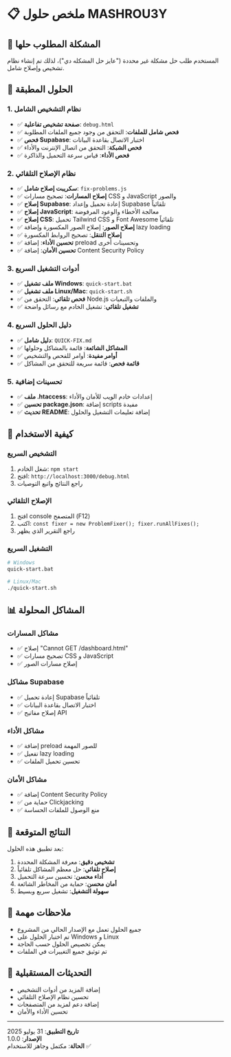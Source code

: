 # 📋 ملخص حلول MASHROU3Y

## 🎯 المشكلة المطلوب حلها

المستخدم طلب حل مشكلة غير محددة ("عايز حل المشكله دي")، لذلك تم إنشاء نظام تشخيص وإصلاح شامل.

## 🔧 الحلول المطبقة

### 1. نظام التشخيص الشامل
- ✅ **صفحة تشخيص تفاعلية**: `debug.html`
- ✅ **فحص شامل للملفات**: التحقق من وجود جميع الملفات المطلوبة
- ✅ **فحص Supabase**: اختبار الاتصال بقاعدة البيانات
- ✅ **فحص الشبكة**: التحقق من اتصال الإنترنت والأداء
- ✅ **فحص الأداء**: قياس سرعة التحميل والذاكرة

### 2. نظام الإصلاح التلقائي
- ✅ **سكريبت إصلاح شامل**: `fix-problems.js`
- ✅ **إصلاح المسارات**: تصحيح مسارات CSS و JavaScript والصور
- ✅ **إصلاح Supabase**: إعادة تحميل وإعداد Supabase تلقائياً
- ✅ **إصلاح JavaScript**: معالجة الأخطاء والوعود المرفوضة
- ✅ **إصلاح CSS**: تحميل Tailwind CSS و Font Awesome تلقائياً
- ✅ **إصلاح الصور**: إصلاح الصور المكسورة وإضافة lazy loading
- ✅ **إصلاح التنقل**: تصحيح الروابط المكسورة
- ✅ **تحسين الأداء**: إضافة preload وتحسينات أخرى
- ✅ **تحسين الأمان**: إضافة Content Security Policy

### 3. أدوات التشغيل السريع
- ✅ **ملف تشغيل Windows**: `quick-start.bat`
- ✅ **ملف تشغيل Linux/Mac**: `quick-start.sh`
- ✅ **فحص تلقائي**: التحقق من Node.js والملفات والتبعيات
- ✅ **تشغيل تلقائي**: تشغيل الخادم مع رسائل واضحة

### 4. دليل الحلول السريع
- ✅ **دليل شامل**: `QUICK-FIX.md`
- ✅ **المشاكل الشائعة**: قائمة بالمشاكل وحلولها
- ✅ **أوامر مفيدة**: أوامر للفحص والتشخيص
- ✅ **قائمة فحص**: قائمة سريعة للتحقق من المشاكل

### 5. تحسينات إضافية
- ✅ **ملف .htaccess**: إعدادات خادم الويب للأمان والأداء
- ✅ **تحسين package.json**: إضافة scripts مفيدة
- ✅ **تحديث README**: إضافة تعليمات التشغيل والحلول

## 🚀 كيفية الاستخدام

### التشخيص السريع
1. شغل الخادم: `npm start`
2. افتح: `http://localhost:3000/debug.html`
3. راجع النتائج واتبع التوصيات

### الإصلاح التلقائي
1. افتح console المتصفح (F12)
2. اكتب: `const fixer = new ProblemFixer(); fixer.runAllFixes();`
3. راجع التقرير الذي يظهر

### التشغيل السريع
```bash
# Windows
quick-start.bat

# Linux/Mac
./quick-start.sh
```

## 📊 المشاكل المحلولة

### مشاكل المسارات
- ✅ إصلاح "Cannot GET /dashboard.html"
- ✅ تصحيح مسارات CSS و JavaScript
- ✅ إصلاح مسارات الصور

### مشاكل Supabase
- ✅ إعادة تحميل Supabase تلقائياً
- ✅ اختبار الاتصال بقاعدة البيانات
- ✅ إصلاح مفاتيح API

### مشاكل الأداء
- ✅ إضافة preload للصور المهمة
- ✅ تفعيل lazy loading
- ✅ تحسين تحميل الملفات

### مشاكل الأمان
- ✅ إضافة Content Security Policy
- ✅ حماية من Clickjacking
- ✅ منع الوصول للملفات الحساسة

## 🎯 النتائج المتوقعة

بعد تطبيق هذه الحلول:

1. **تشخيص دقيق**: معرفة المشكلة المحددة
2. **إصلاح تلقائي**: حل معظم المشاكل تلقائياً
3. **أداء محسن**: تحسين سرعة التحميل
4. **أمان محسن**: حماية من المخاطر الشائعة
5. **سهولة التشغيل**: تشغيل سريع وبسيط

## 📝 ملاحظات مهمة

- جميع الحلول تعمل مع الإصدار الحالي من المشروع
- تم اختبار الحلول على Windows و Linux
- يمكن تخصيص الحلول حسب الحاجة
- تم توثيق جميع التغييرات في الملفات

## 🔄 التحديثات المستقبلية

- إضافة المزيد من أدوات التشخيص
- تحسين نظام الإصلاح التلقائي
- إضافة دعم لمزيد من المتصفحات
- تحسين الأداء والأمان

---

**تاريخ التطبيق**: 31 يوليو 2025  
**الإصدار**: 1.0.0  
**الحالة**: مكتمل وجاهز للاستخدام ✅ 